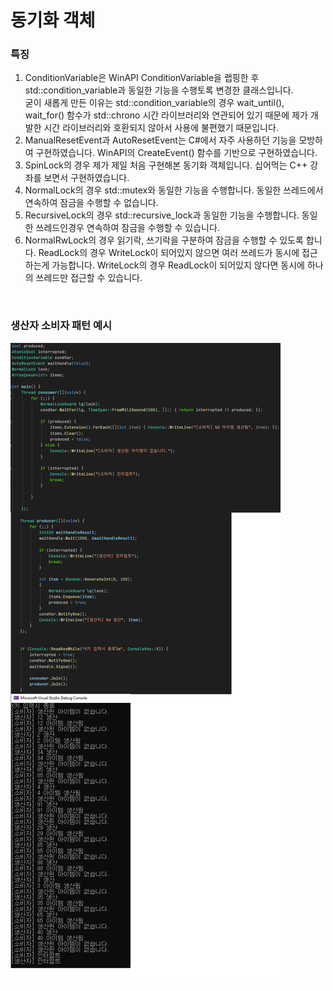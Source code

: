 # 동기화 객체

### 특징
1. ConditionVariable은 WinAPI ConditionVariable을 랩핑한 후 std::condition_variable과 동일한 기능을 수행토록 변경한 클래스입니다.  
    굳이 새롭게 만든 이유는 std::condition_variable의 경우
    wait_until(), wait_for() 함수가 std::chrono 시간 라이브러리와 연관되어 있기 때문에 제가 개발한 시간 라이브러리와 호환되지 않아서 사용에 불편했기 때문입니다.
2. ManualResetEvent과 AutoResetEvent는 C#에서 자주 사용하던 기능을 모방하여 구현하였습니다. WinAPI의 CreateEvent() 함수를 기반으로 구현하였습니다.
3. SpinLock의 경우 제가 제일 처음 구현해본 동기화 객체입니다. 십어먹는 C++ 강좌를 보면서 구현하였습니다.
4. NormalLock의 경우 std::mutex와 동일한 기능을 수행합니다.
동일한 쓰레드에서 연속하여 잠금을 수행할 수 없습니다.
5. RecursiveLock의 경우 std::recursive_lock과 동일한 기능을 수행합니다. 동일한 쓰레드인경우 연속하여 잠금을 수행할 수 있습니다.
6. NormalRwLock의 경우 읽기락, 쓰기락을 구분하여 잠금을 수행할 수 있도록 합니다. ReadLock의 경우 WriteLock이 되어있지 않으면 여러 쓰레드가 동시에 접근하는게 가능합니다. WriteLock의 경우 ReadLock이 되어있지 않다면 동시에 하나의 쓰레드만 접근할 수 있습니다.



<br>

### 생산자 소비자 패턴 예시
![생산자 소비자 패턴](Images/JCore/ProducerConsumer.png)

<br>